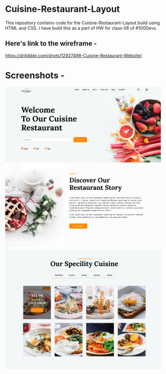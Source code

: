 # Cuisine-Restaurant-Layout

This repository contains code for the Cuisine-Restaurant-Layout build using HTML and CSS. I have build this as a part of HW for class 08 of #100Devs.

## Here's link to the wireframe -
https://dribbble.com/shots/12927498-Cuisine-Restaurant-Website/

# Screenshots -

<img src="img/screenshot1.png">
<img src="img/screenshot2.png">
